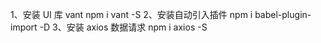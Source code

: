 1、安装 UI 库 vant
npm i vant -S
2、安装自动引入插件
npm i babel-plugin-import -D
3、安装 axios 数据请求
npm i axios -S
